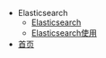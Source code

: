 - Elasticsearch
  - [Elasticsearch](elasticsearch/elasticsearch.md)
  - [Elasticsearch使用](elasticsearch/elasticsearch使用.md)
- [首页](README.md)